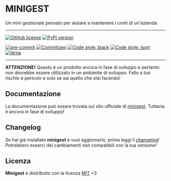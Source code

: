 # MINIGEST

Un mini gestionale pensato per aiutare a mantenere i conti di un'azienda

---

[![GitHub license](https://img.shields.io/github/license/ctrlmaniac/minigest)](https://github.com/ctrlmaniac/minigest/blob/master/LICENSE.txt)
[![PyPI version](https://badge.fury.io/py/minigest.svg)](https://badge.fury.io/py/minigest)

[![pre-commit](https://img.shields.io/badge/pre--commit-enabled-brightgreen?logo=pre-commit&logoColor=white)](https://github.com/pre-commit/pre-commit)
[![Commitizen](https://img.shields.io/badge/conventional%20commits-commitizen-blue)](https://commitizen-tools.github.io/commitizen/)
[![Code style: black](https://img.shields.io/badge/code%20style-black-000000.svg)](https://github.com/psf/black)
[![Code style: Isort](https://img.shields.io/badge/isort-enabled-orange)](https://github.com/timothycrosley/isort/)
[![lerna](https://img.shields.io/badge/maintained%20with-lerna-cc00ff.svg)](https://lerna.js.org/)

---

**ATTENZIONE!** Questo è un prodotto ancora in fase di sviluppo e pertanto non dovrebbe essere utilizzato in un ambiente di sviluppo. Fallo a tuo rischio e pericolo e solo se sai quello che stai facendo!

## Documentazione

La documentazione può essere trovata sul sito ufficiale di [minigest](https://ctrlmaniac.github.io/minigest).
Tuttavia è ancora in fase di sviluppo!

## Changelog

Se hai già installato **minigest** e vuoi aggiornarlo, prima leggi il [changelog](./CHANGELOG.md)! Potrebbero esserci dei cambiamenti non compatibili con la tua versione!

## Licenza

**Minigest** è distribuito con la licenza [MIT](./LICENSE) <3

